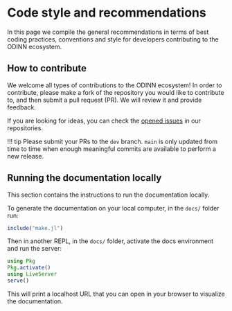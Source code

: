 # Code style and recommendations

In this page we compile the general recommendations in terms of best coding practices, conventions and style for developers contributing to the ODINN ecosystem.

## How to contribute

We welcome all types of contributions to the ODINN ecosystem! In order to contribute, please make a fork of the repository you would like to contribute to, and then submit a pull request (PR). We will review it and provide feedback. 

If you are looking for ideas, you can check the [opened issues](https://github.com/ODINN-SciML/ODINN.jl/issues) in our repositories. 

!!! tip 
    Please submit your PRs to the `dev` branch. `main` is only updated from time to time when enough meaningful commits are available to perform a new release.



## Running the documentation locally

This section contains the instructions to run the documentation locally.

To generate the documentation on your local computer, in the `docs/` folder run:
```julia
include("make.jl")
```

Then in another REPL, in the `docs/` folder, activate the docs environment and run the server:
```julia
using Pkg
Pkg.activate()
using LiveServer
serve()
```

This will print a localhost URL that you can open in your browser to visualize the documentation.
